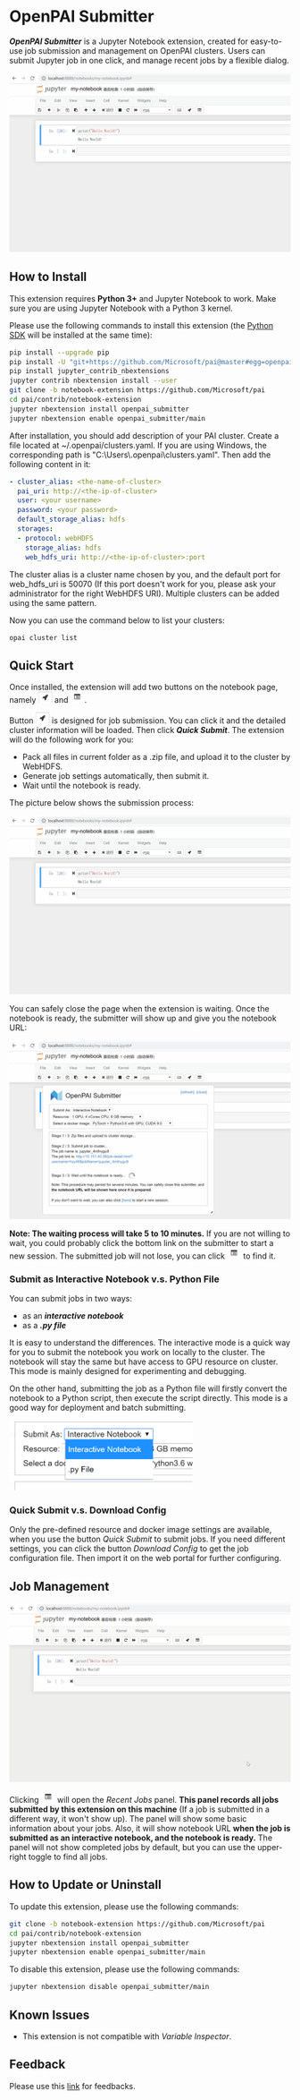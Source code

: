  # OpenPAI Submitter

***OpenPAI Submitter*** is a Jupyter Notebook extension, created for easy-to-use job submission and management on OpenPAI clusters. Users can submit Jupyter job in one click, and manage recent jobs by a flexible dialog.

![](docs_img/submitter-1.gif)

## How to Install

This extension requires **Python 3+** and Jupyter Notebook to work. Make sure you are using Jupyter Notebook with a Python 3 kernel.

Please use the following commands to install this extension (the [Python SDK](https://github.com/microsoft/pai/tree/master/contrib/python-sdk) will be installed at the same time):
```bash
pip install --upgrade pip
pip install -U "git+https://github.com/Microsoft/pai@master#egg=openpaisdk&subdirectory=contrib/python-sdk"
pip install jupyter_contrib_nbextensions
jupyter contrib nbextension install --user
git clone -b notebook-extension https://github.com/Microsoft/pai
cd pai/contrib/notebook-extension
jupyter nbextension install openpai_submitter
jupyter nbextension enable openpai_submitter/main
```

After installation, you should add description of your PAI cluster. Create a file located at ~/.openpai/clusters.yaml. If you are using Windows, the corresponding path is "C:\\Users\\<your user name>\.openpai\\clusters.yaml". Then add the following content in it:
```YAML
- cluster_alias: <the-name-of-cluster>
  pai_uri: http://<the-ip-of-cluster>
  user: <your username>
  password: <your password>
  default_storage_alias: hdfs
  storages:
  - protocol: webHDFS
    storage_alias: hdfs
    web_hdfs_uri: http://<the-ip-of-cluster>:port
```
The cluster alias is a cluster name chosen by you, and the default port for web_hdfs_uri is 50070 (If this port doesn't work for you, please ask your administrator for the right WebHDFS URI). Multiple clusters can be added using the same pattern.

Now you can use the command below to list your clusters:
```bash
opai cluster list
```

## Quick Start

Once installed, the extension will add two buttons on the notebook page, namely <img src="./docs_img/submit-button.png" style="height:20px;width:25px"> and <img src="./docs_img/job-button.png" style="height:20px;width:25px">.

Button <img src="./docs_img/submit-button.png" style="height:20px;width:25px"> is designed for job submission. You can click it and the detailed cluster information will be loaded. Then click ***Quick Submit***. The extension will do the following work for you:

- Pack all files in current folder as a .zip file, and upload it to the cluster by WebHDFS.
- Generate job settings automatically, then submit it.
- Wait until the notebook is ready.

The picture below shows the submission process:

![](docs_img/submitter-1.gif)

You can safely close the page when the extension is waiting. Once the notebook is ready, the submitter will show up and give you the notebook URL:

![](docs_img/submitter-2.gif)

**Note: The waiting process will take 5 to 10 minutes.** If you are not willing to wait, you could probably click the bottom link on the submitter to start a new session. The submitted job will not lose, you can click <img src="./docs_img/job-button.png" style="height:20px;width:25px"> to find it.

### Submit as Interactive Notebook v.s. Python File

You can submit jobs in two ways:
- as an ***interactive notebook***
- as a ***.py file***

It is easy to understand the differences. The interactive mode is a quick way for you to submit the notebook you work on locally to the cluster. The notebook will stay the same but have access to GPU resource on cluster. This mode is mainly designed for experimenting and debugging.

On the other hand, submitting the job as a Python file will firstly convert the notebook to a Python script, then execute the script directly. This mode is a good way for deployment and batch submitting.

<img src="docs_img/submit-form.png" style="width:65%;" />

### Quick Submit v.s. Download Config

Only the pre-defined resource and docker image settings are available, when you use the button *Quick Submit* to submit jobs. If you need different settings, you can click the button *Download Config* to get the job configuration file. Then import it on the web portal for further configuring.

## Job Management
![](docs_img/recent-jobs.gif)

Clicking <img src="./docs_img/job-button.png" style="height:20px;width:25px"> will open the *Recent Jobs* panel. **This panel records all jobs submitted by this extension on this machine** (If a job is submitted in a different way, it won't show up). The panel will show some basic information about your jobs. Also, it will show notebook URL **when the job is submitted as an interactive notebook, and the notebook is ready.** The panel will not show completed jobs by default, but you can use the upper-right toggle to find all jobs.

## How to Update or Uninstall

To update this extension, please use the following commands:
```bash
git clone -b notebook-extension https://github.com/Microsoft/pai
cd pai/contrib/notebook-extension
jupyter nbextension install openpai_submitter
jupyter nbextension enable openpai_submitter/main
```

To disable this extension, please use the following commands:
```bash
jupyter nbextension disable openpai_submitter/main
```

## Known Issues
- This extension is not compatible with *Variable Inspector*.

## Feedback

Please use this [link](https://github.com/microsoft/pai/issues/new?title=[Jupyter%20Extension%20Feedback]) for feedbacks.
